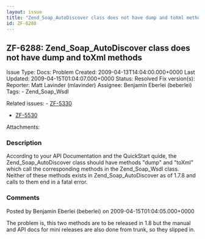 ```yaml
---
layout: issue
title: "Zend_Soap_AutoDiscover class does not have dump and toXml methods"
id: ZF-6288
---
```


ZF-6288: Zend\_Soap\_AutoDiscover class does not have dump and toXml methods
----------------------------------------------------------------------------

 Issue Type: Docs: Problem Created: 2009-04-13T14:04:00.000+0000 Last Updated: 2009-04-15T01:04:07.000+0000 Status: Resolved Fix version(s): 
 Reporter:  Matt Lavinder (mlavinder)  Assignee:  Benjamin Eberlei (beberlei)  Tags: - Zend\_Soap\_Wsdl
 
 Related issues: - [ZF-5330](/issues/browse/ZF-5330)
- [ZF-5530](/issues/browse/ZF-5530)
 
 Attachments: 
### Description

According to your API Documentation and the QuickStart quide, the Zend\_Soap\_AutoDiscover class should have methods "dump" and "toXml" which call the corresponding methods in the Zend\_Soap\_Wsdl class. Neither of these methods exists in Zend\_Soap\_AutoDiscover as of 1.7.8 and calls to them end in a fatal error.

 

 

### Comments

Posted by Benjamin Eberlei (beberlei) on 2009-04-15T01:04:05.000+0000

The problem is, this two methods are to be released in 1.8 but the manual and API docs for mini releases are also done from trunk, so they slipped in.

 

 